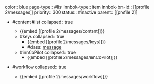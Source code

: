 color:: blue
page-type:: #list
innbok-type:: item
innbok-bm-id:: [[profile 2/messages]]
priority:: 300
status:: #inactive
parent:: [[profile 2]]

- #content #list
  collapsed:: true
	- {{embed [[profile 2/messages/content]]}}
  - #keys
    collapsed:: true
	  - {{embed [[profile 2/messages/keys]]}}
	  - #class: [message](https://go.innbok.com/#/page/innBoK%2Fclass%2Fmessage)
  - #innCoPilot
    collapsed:: true
	  - {{embed [[profile 2/messages/innCoPilot]]}}

- #workflow
  collapsed:: true
	- {{embed [[profile 2/messages/workflow]]}}

